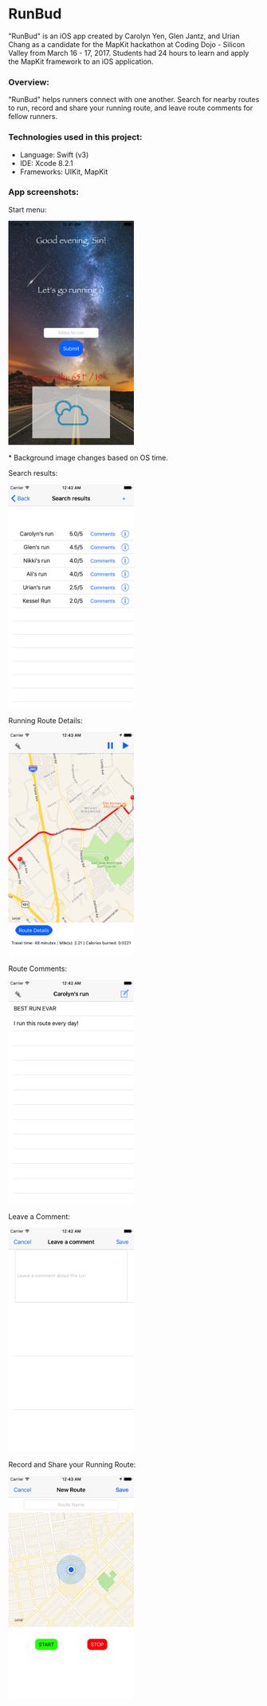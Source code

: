 # RunBud

"RunBud" is an iOS app created by Carolyn Yen, Glen Jantz, and Urian Chang as a candidate for the MapKit hackathon at Coding Dojo - Silicon Valley from March 16 - 17, 2017. Students had 24 hours to learn and apply the MapKit framework to an iOS application.

### Overview:

"RunBud" helps runners connect with one another. Search for nearby routes to run, record and share your running route, and leave route comments for fellow runners.

### Technologies used in this project:
  * Language: Swift (v3)
  * IDE: Xcode 8.2.1
  * Frameworks: UIKit, MapKit

### App screenshots:
Start menu:

<img src="https://github.com/urianchang/RunBud/blob/master/screenshots/start.png" height=50% width=50% >

\* Background image changes based on OS time.

Search results:

<img src="https://github.com/urianchang/RunBud/blob/master/screenshots/search_results.png" height=50% width=50% >

Running Route Details:

<img src="https://github.com/urianchang/RunBud/blob/master/screenshots/run_details.png" height=50% width=50% >

Route Comments:

<img src="https://github.com/urianchang/RunBud/blob/master/screenshots/run_comments.png" height=50% width=50% >

Leave a Comment:

<img src="https://github.com/urianchang/RunBud/blob/master/screenshots/leave_comment.png" height=50% width=50% >

Record and Share your Running Route:

<img src="https://github.com/urianchang/RunBud/blob/master/screenshots/record_run.png" height=50% width=50% >

